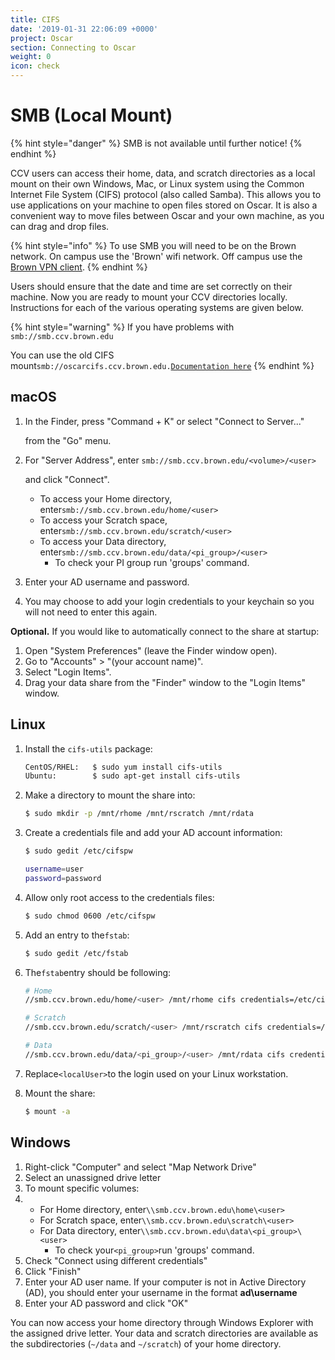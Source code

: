 ```yaml
---
title: CIFS
date: '2019-01-31 22:06:09 +0000'
project: Oscar
section: Connecting to Oscar
weight: 0
icon: check
---
```


# SMB \(Local Mount\)

{% hint style="danger" %}
SMB is not available until further notice!
{% endhint %}

CCV users can access their home, data, and scratch directories as a local mount on their own Windows, Mac, or Linux system using the Common Internet File System \(CIFS\) protocol \(also called Samba\). This allows you to use applications on your machine to open files stored on Oscar. It is also a convenient way to move files between Oscar and your own machine, as you can drag and drop files.

{% hint style="info" %}
To use SMB you will need to be on the Brown network. On campus use the 'Brown' wifi network. Off campus use the [Brown VPN client](https://vpn.brown.edu).
{% endhint %}

Users should ensure that the date and time are set correctly on their machine. Now you are ready to mount your CCV directories locally. Instructions for each of the various operating systems are given below.

{% hint style="warning" %}
If you have problems with `smb://smb.ccv.brown.edu`

You can use the old CIFS mount`smb://oscarcifs.ccv.brown.edu.`[`Documentation here`](cifs-non-ad-local-mount.md)
{% endhint %}

## macOS

1. In the Finder, press "Command + K" or select "Connect to Server..."

   from the "Go" menu.

2. For "Server Address", enter `smb://smb.ccv.brown.edu/<volume>/<user>`

   and click "Connect".

   * To access your Home directory, enter`smb://smb.ccv.brown.edu/home/<user>`
   * To access your Scratch space, enter`smb://smb.ccv.brown.edu/scratch/<user>`
   * To access your Data directory, enter`smb://smb.ccv.brown.edu/data/<pi_group>/<user>`
     * To check your PI group run 'groups' command.

3. Enter your AD username and password.
4. You may choose to add your login credentials to your keychain so you will not need to enter this again.

**Optional.** If you would like to automatically connect to the share at startup:

1. Open "System Preferences" \(leave the Finder window open\).
2. Go to "Accounts" &gt; "\(your account name\)".
3. Select "Login Items".
4. Drag your data share from the "Finder" window to the "Login Items" window.

## Linux

1. Install the `cifs-utils` package:

   ```bash
   CentOS/RHEL:   $ sudo yum install cifs-utils
   Ubuntu:        $ sudo apt-get install cifs-utils
   ```

2. Make a directory to mount the share into:

   ```bash
   $ sudo mkdir -p /mnt/rhome /mnt/rscratch /mnt/rdata
   ```

3. Create a credentials file and add your AD account information:

   ```bash
   $ sudo gedit /etc/cifspw

   username=user
   password=password
   ```

4. Allow only root access to the credentials files:

   ```bash
   $ sudo chmod 0600 /etc/cifspw
   ```

5. Add an entry to the`fstab`:

   ```bash
   $ sudo gedit /etc/fstab
   ```

6. The`fstab`entry should be following:

   ```bash
   # Home
   //smb.ccv.brown.edu/home/<user> /mnt/rhome cifs credentials=/etc/cifspw,vers=2.0,nounix,uid=<localuser>,domain=ad.brown.edu 0 0

   # Scratch 
   //smb.ccv.brown.edu/scratch/<user> /mnt/rscratch cifs credentials=/etc/cifspw,vers=2.0,nounix,uid=<localuser>,domain=ad.brown.edu 0 0

   # Data
   //smb.ccv.brown.edu/data/<pi_group>/<user> /mnt/rdata cifs credentials=/etc/cifspw,vers=2.0,nounix,uid=<localUser>,domain=ad.brown.edu 0 0
   ```

7. Replace`<localUser>`to the login used on your Linux workstation.
8. Mount the share:

   ```bash
   $ mount -a
   ```

## Windows

1. Right-click "Computer" and select "Map Network Drive"
2. Select an unassigned drive letter
3. To mount specific volumes:
4. * For Home directory, enter`\\smb.ccv.brown.edu\home\<user>`
   * For Scratch space, enter`\\smb.ccv.brown.edu\scratch\<user>`
   * For Data directory, enter`\\smb.ccv.brown.edu\data\<pi_group>\<user>`
     * To check your`<pi_group>`run 'groups' command.
5. Check "Connect using different credentials"
6. Click "Finish"
7. Enter your AD user name. If your computer is not in Active Directory \(AD\), you should enter your username in the format **ad\username**
8. Enter your AD password and click "OK"

You can now access your home directory through Windows Explorer with the assigned drive letter. Your data and scratch directories are available as the subdirectories \(`~/data` and `~/scratch`\) of your home directory.

